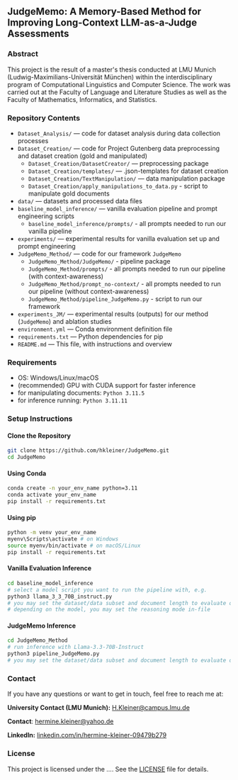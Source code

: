 ## JudgeMemo: A Memory-Based Method for Improving Long-Context LLM-as-a-Judge Assessments

### Abstract

This project is the result of a master's thesis conducted at LMU Munich (Ludwig-Maximilians-Universität München) within the interdisciplinary program of Computational Linguistics and Computer Science. The work was carried out at the Faculty of Language and Literature Studies as well as the Faculty of Mathematics, Informatics, and Statistics.

### Repository Contents
- `Dataset_Analysis/` — code for dataset analysis during data collection processes
- `Dataset_Creation/` — code for Project Gutenberg data preprocessing and dataset creation (gold and manipulated)
  - `Dataset_Creation/DatasetCreator/` — preprocessing package
  - `Dataset_Creation/templates/` — .json-templates for dataset creation
  - `Dataset_Creation/TextManipulation/` — data manipulation package
  - `Dataset_Creation/apply_manipulations_to_data.py` - script to manipulate gold documents
- `data/` — datasets and processed data files
- `baseline_model_inference/` — vanilla evaluation pipeline and prompt engineering scripts
  - `baseline_model_inference/prompts/` - all prompts needed to run our vanilla pipeline
- `experiments/` — experimental results for vanilla evaluation set up and prompt engineering
- `JudgeMemo_Method/` — code for our framework `JudgeMemo`
  - `JudgeMemo_Method/JudgeMemo/` - pipeline package
  - `JudgeMemo_Method/prompts/` - all prompts needed to run our pipeline (with context-awareness)
  - `JudgeMemo_Method/prompt_no-context/` - all prompts needed to run our pipeline (without context-awareness)
  - `JudgeMemo_Method/pipeline_JudgeMemo.py` - script to run our framework
- `experiments_JM/` — experimental results (outputs) for our method (`JudgeMemo`) and ablation studies
- `environment.yml` — Conda environment definition file  
- `requirements.txt` — Python dependencies for pip  
- `README.md` — This file, with instructions and overview  

### Requirements
- OS: Windows/Linux/macOS
- (recommended) GPU with CUDA support for faster inference
- for manipulating documents: `Python 3.11.5`
- for inference running: `Python 3.11.11`

### Setup Instructions
#### Clone the Repository
```bash
git clone https://github.com/hkleiner/JudgeMemo.git
cd JudgeMemo
```

#### Using Conda
```bash
conda create -n your_env_name python=3.11
conda activate your_env_name
pip install -r requirements.txt
```
#### Using pip
```bash
python -m venv your_env_name
myenv\Scripts\activate # on Windows
source myenv/bin/activate # on macOS/Linux
pip install -r requirements.txt
```

#### Vanilla Evaluation Inference
```bash
cd baseline_model_inference
# select a model script you want to run the pipeline with, e.g.
python3 llama_3_3_70B_instruct.py
# you may set the dataset/data subset and document length to evaluate on in-file
# depending on the model, you may set the reasoning mode in-file
```

#### JudgeMemo Inference
```bash
cd JudgeMemo_Method
# run inference with Llama-3.3-70B-Instruct
python3 pipeline_JudgeMemo.py
# you may set the dataset/data subset and document length to evaluate on in-file
```

### Contact
If you have any questions or want to get in touch, feel free to reach me at:

**University Contact (LMU Munich):** [H.Kleiner@campus.lmu.de](mailto:H.Kleiner@campus.lmu.de)

**Contact**: [hermine.kleiner@yahoo.de](mailto:hermine.kleiner@yahoo.de)

**LinkedIn:** [linkedin.com/in/hermine-kleiner-09479b279](https://www.linkedin.com/in/hermine-kleiner-09479b279/)  

### License
This project is licensed under the .... See the [LICENSE](./LICENSE) file for details.
